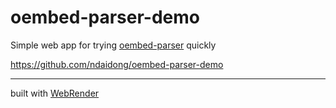 # oembed-parser-demo
Simple web app for trying [oembed-parser](https://github.com/ndaidong/oembed-parser) quickly

https://github.com/ndaidong/oembed-parser-demo

---

built with [WebRender](https://github.com/ndaidong/webrender)
